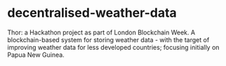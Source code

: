 # decentralised-weather-data
Thor: a Hackathon project as part of London Blockchain Week. A blockchain-based system for storing weather data - with the target of improving weather data for less developed countries; focusing initially on Papua New Guinea.
